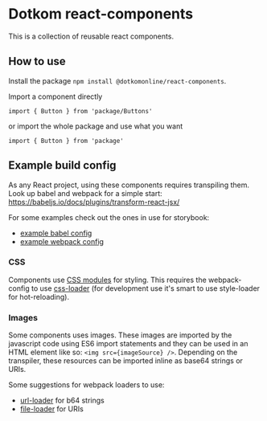 # Dotkom react-components

This is a collection of reusable react components.

## How to use

Install the package `npm install @dotkomonline/react-components`.

Import a component directly

`import { Button } from 'package/Buttons'`

or import the whole package and use what you want

`import { Button } from 'package'`

## Example build config

As any React project, using these components requires transpiling them. Look up babel and webpack for a simple start: https://babeljs.io/docs/plugins/transform-react-jsx/

For some examples check out the ones in use for storybook:

* [example babel config](https://github.com/dotkom/react-components/blob/master/.storybook/.babelrc)
* [example webpack config](https://github.com/dotkom/react-components/blob/master/.storybook/webpack.config.js)

### CSS

Components use [CSS modules](https://github.com/css-modules/css-modules) for styling. This requires the webpack-config to use [css-loader](https://github.com/webpack-contrib/css-loader) (for development use it's smart to use style-loader for hot-reloading).

### Images

Some components uses images. These images are imported by the javascript code using ES6 import statements and they can be used in an HTML element like so: `<img src={imageSource} />`. Depending on the transpiler, these resources can be imported inline as base64 strings or URIs.

Some suggestions for webpack loaders to use:

* [url-loader](https://github.com/webpack-contrib/url-loader) for b64 strings
* [file-loader](https://github.com/webpack-contrib/file-loader) for URIs
